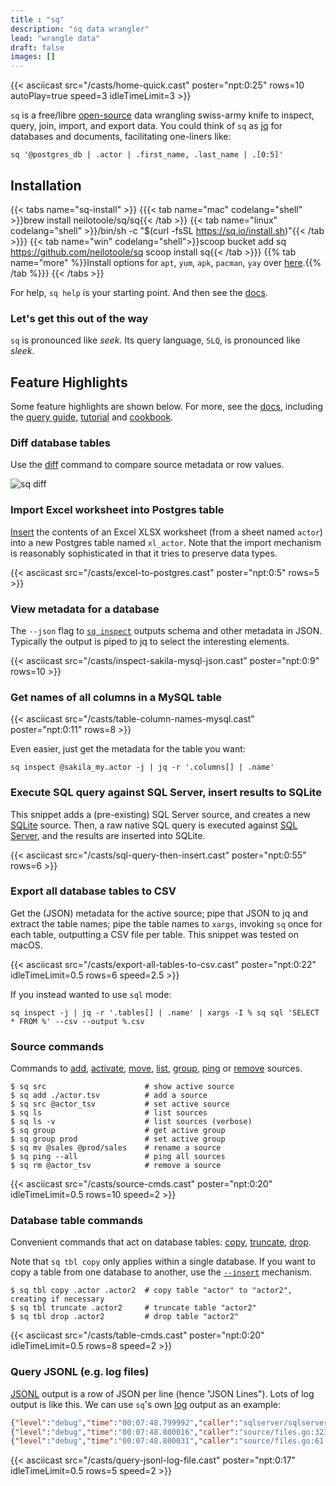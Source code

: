 ```yaml
---
title : "sq"
description: "sq data wrangler"
lead: "wrangle data"
draft: false
images: []
---
```


{{< asciicast src="/casts/home-quick.cast"  poster="npt:0:25" rows=10 autoPlay=true speed=3 idleTimeLimit=3 >}}

`sq` is a free/libre [open-source](https://github.com/neilotoole/sq) data wrangling swiss-army knife
to inspect, query, join, import, and export data. You could think of `sq`
as [jq](https://jqlang.github.io/jq/) for databases and documents, facilitating one-liners
like:

```shell
sq '@postgres_db | .actor | .first_name, .last_name | .[0:5]'
```

## Installation

{{< tabs name="sq-install" >}}
{{{< tab name="mac" codelang="shell" >}}brew install neilotoole/sq/sq{{< /tab >}}
{{< tab name="linux" codelang="shell" >}}/bin/sh -c "$(curl -fsSL https://sq.io/install.sh)"{{< /tab >}}}
{{< tab name="win" codelang="shell">}}scoop bucket add sq https://github.com/neilotoole/sq
scoop install sq{{< /tab >}}}
{{% tab name="more" %}}Install options for `apt`, `yum`, `apk`, `pacman`, `yay` over [here](/docs/install).{{% /tab %}}}
{{< /tabs >}}


For help, `sq help` is your starting point. And then see the [docs](/docs/overview).

### Let's get this out of the way

`sq` is pronounced like _seek_. Its query language, `SLQ`, is pronounced like _sleek_.


## Feature Highlights

Some feature highlights are shown below. For more, see the [docs](/docs/overview),
including the [query guide](/docs/query), [tutorial](/docs/tutorial) and [cookbook](/docs/cookbook).

### Diff database tables

Use the [diff](/docs/diff) command to compare source metadata or row values.

![sq diff](/images/sq_diff_table_data.png)

### Import Excel worksheet into Postgres table

[Insert](/docs/output#insert) the contents of an Excel XLSX worksheet (from a sheet named `actor`) into
a new Postgres table named `xl_actor`. Note that the import mechanism
is reasonably sophisticated in that it tries to preserve data types.

{{< asciicast src="/casts/excel-to-postgres.cast" poster="npt:0:5" rows=5 >}}


### View metadata for a database

The `--json` flag to [`sq inspect`](/docs/inspect) outputs schema and other metadata in JSON.
Typically the output is piped to jq to select the interesting elements.

{{< asciicast src="/casts/inspect-sakila-mysql-json.cast" poster="npt:0:9" rows=10 >}}

### Get names of all columns in a MySQL table

{{< asciicast src="/casts/table-column-names-mysql.cast" poster="npt:0:11" rows=8 >}}

Even easier, just get the metadata for the table you want:

```shell
sq inspect @sakila_my.actor -j | jq -r '.columns[] | .name'
```

### Execute SQL query against SQL Server, insert results to SQLite

This snippet adds a (pre-existing) SQL Server source, and creates a
new [SQLite](/docs/drivers/sqlite) source. Then, a raw native SQL query is executed against
[SQL Server](/docs/drivers/sqlserver), and the results are inserted into SQLite.

{{< asciicast src="/casts/sql-query-then-insert.cast" poster="npt:0:55" rows=6 >}}

### Export all database tables to CSV

Get the (JSON) metadata for the active source; pipe that JSON to jq and
extract the table names; pipe the table names
to `xargs`, invoking `sq` once for each table, outputting a CSV file per table. This snippet
was tested on macOS.

{{< asciicast src="/casts/export-all-tables-to-csv.cast" poster="npt:0:22" idleTimeLimit=0.5 rows=6 speed=2.5 >}}

If you instead wanted to use `sql` mode:

```shell
sq inspect -j | jq -r '.tables[] | .name' | xargs -I % sq sql 'SELECT * FROM %' --csv --output %.csv
```

### Source commands

Commands to [add](/docs/cmd/add), [activate](/docs/cmd/src), [move](/docs/cmd/mv),
[list](/docs/cmd/ls), [group](/docs/cmd/group), [ping](/docs/cmd/ping)
or [remove](/docs/cmd/rm) sources.

```shell
$ sq src                      # show active source
$ sq add ./actor.tsv          # add a source
$ sq src @actor_tsv           # set active source
$ sq ls                       # list sources
$ sq ls -v                    # list sources (verbose)
$ sq group                    # get active group
$ sq group prod               # set active group
$ sq mv @sales @prod/sales    # rename a source
$ sq ping --all               # ping all sources
$ sq rm @actor_tsv            # remove a source
```

{{< asciicast src="/casts/source-cmds.cast" poster="npt:0:20" idleTimeLimit=0.5 rows=10 speed=2 >}}

### Database table commands

Convenient commands that act on database tables: [copy](/docs/cmd/tbl-copy), [truncate](/docs/cmd/tbl-truncate), [drop](/docs/cmd/tbl-drop).

Note that `sq tbl copy` only applies within a single database.
If you want to copy a table from one database to another,
use the [`--insert`](/docs/output#insert) mechanism.

```shell
$ sq tbl copy .actor .actor2  # copy table "actor" to "actor2", creating if necessary
$ sq tbl truncate .actor2     # truncate table "actor2"
$ sq tbl drop .actor2         # drop table "actor2"
```

{{< asciicast src="/casts/table-cmds.cast" poster="npt:0:20" idleTimeLimit=0.5 rows=8 speed=2 >}}

### Query JSONL (e.g. log files)

[JSONL](/docs/output#jsonl) output is a row of JSON per line (hence "JSON Lines"). Lots of log output is like this.
We can use `sq`'s own [log](/docs/config/#logging) output as an example:

```json lines
{"level":"debug","time":"00:07:48.799992","caller":"sqlserver/sqlserver.go:452:(*database).Close","msg":"Close database: @sakila_mssql | sqlserver | sqlserver://sakila:xxxxx@localhost?database=sakila"}
{"level":"debug","time":"00:07:48.800016","caller":"source/files.go:323:(*Files).Close","msg":"Files.Close invoked: has 1 clean funcs"}
{"level":"debug","time":"00:07:48.800031","caller":"source/files.go:61:NewFiles.func1","msg":"About to clean fscache from dir: /var/folders/68/qthwmfm93zl4mqdw_7wvsv7w0000gn/T/sq_files_fscache_2273841732"}
```
{{< asciicast src="/casts/query-jsonl-log-file.cast" poster="npt:0:17" idleTimeLimit=0.5 rows=5 speed=2 >}}

